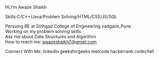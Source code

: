 Hi,I'm Awaze Shaikh

Skills:C/C++/Java/Problem Solving/HTML/CSS/JS/SQL

Persuing BE at Sinhgad College of Engineering vadgaon,Pune          
Working on my problem solving skills          
Ask me about Data Structures and Algorithm            
How to reach me: awazeshaikh7@gmail.com

Connect With Me:
linkedin       geeksforgeeks       leetcode      hackerrank       codechef
<!---
awaze7/awaze7 is a ✨ special ✨ repository because its `README.md` (this file) appears on your GitHub profile.
You can click the Preview link to take a look at your changes.
--->
